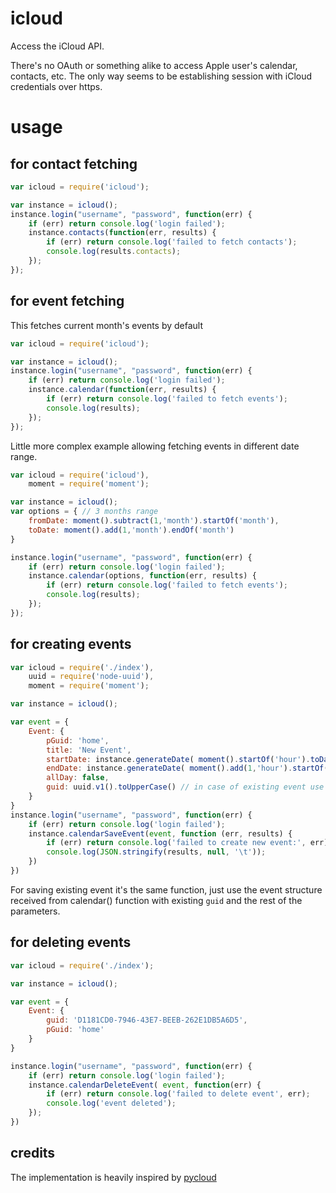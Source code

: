 icloud
======

Access the iCloud API.

There's no OAuth or something alike to access Apple user's calendar, contacts, etc. 
The only way seems to be establishing session with iCloud credentials over https.  

# usage 

## for contact fetching
```javascript
var icloud = require('icloud');

var instance = icloud();
instance.login("username", "password", function(err) {
    if (err) return console.log('login failed');
    instance.contacts(function(err, results) {
        if (err) return console.log('failed to fetch contacts');
        console.log(results.contacts);
    });
});
```

## for event fetching

This fetches current month's events by default

```javascript
var icloud = require('icloud');

var instance = icloud();
instance.login("username", "password", function(err) {
    if (err) return console.log('login failed');
    instance.calendar(function(err, results) {
        if (err) return console.log('failed to fetch events');
        console.log(results);
    });
});
```

Little more complex example allowing fetching events in different date range.

```javascript
var icloud = require('icloud'),
    moment = require('moment');

var instance = icloud();
var options = { // 3 months range
    fromDate: moment().subtract(1,'month').startOf('month'),
    toDate: moment().add(1,'month').endOf('month')
}

instance.login("username", "password", function(err) {
    if (err) return console.log('login failed');
    instance.calendar(options, function(err, results) {
        if (err) return console.log('failed to fetch events');
        console.log(results);
    });
});
```

## for creating events

```javascript
var icloud = require('./index'),
    uuid = require('node-uuid'),
    moment = require('moment');

var instance = icloud();

var event = {
    Event: {
        pGuid: 'home',
        title: 'New Event',
        startDate: instance.generateDate( moment().startOf('hour').toDate()),
        endDate: instance.generateDate( moment().add(1,'hour').startOf('hour').toDate()),
        allDay: false,
        guid: uuid.v1().toUpperCase() // in case of existing event use its guid
    }
}
instance.login("username", "password", function(err) {
    if (err) return console.log('login failed');
    instance.calendarSaveEvent(event, function (err, results) {
        if (err) return console.log('failed to create new event:', err);
        console.log(JSON.stringify(results, null, '\t'));
    })
})
```

For saving existing event it's the same function, just use the event structure received from calendar() function with existing `guid` and the rest of the parameters.

## for deleting events

```javascript
var icloud = require('./index');

var instance = icloud();

var event = {
    Event: {
        guid: 'D1181CD0-7946-43E7-BEEB-262E1DB5A6D5',
        pGuid: 'home'
    }
}

instance.login("username", "password", function(err) {
    if (err) return console.log('login failed');
    instance.calendarDeleteEvent( event, function(err) {
        if (err) return console.log('failed to delete event', err);
        console.log('event deleted');
    });
})
```

## credits

The implementation is heavily inspired by [pycloud](https://github.com/picklepete/pyicloud/)